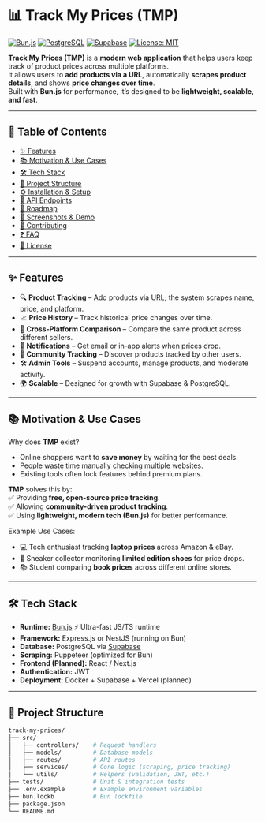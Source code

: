# 📊 Track My Prices (TMP)

[![Bun.js](https://img.shields.io/badge/runtime-bun.js-ffde57?logo=bun&logoColor=black)](https://bun.sh)
[![PostgreSQL](https://img.shields.io/badge/database-PostgreSQL-336791?logo=postgresql&logoColor=white)](https://www.postgresql.org/)
[![Supabase](https://img.shields.io/badge/backend-Supabase-3ECF8E?logo=supabase&logoColor=white)](https://supabase.com/)
[![License: MIT](https://img.shields.io/badge/license-MIT-blue.svg)](LICENSE)

**Track My Prices (TMP)** is a **modern web application** that helps users keep track of product prices across multiple platforms.  
It allows users to **add products via a URL**, automatically **scrapes product details**, and shows **price changes over time**.  
Built with **Bun.js** for performance, it’s designed to be **lightweight, scalable, and fast**.  

---

## 📖 Table of Contents
- [✨ Features](#-features)
- [📚 Motivation & Use Cases](#-motivation--use-cases)
- [🛠 Tech Stack](#-tech-stack)
- [📂 Project Structure](#-project-structure)
- [⚙️ Installation & Setup](#️-installation--setup)
- [📡 API Endpoints](#-api-endpoints)
- [🚧 Roadmap](#-roadmap)
- [📸 Screenshots & Demo](#-screenshots--demo)
- [🤝 Contributing](#-contributing)
- [❓ FAQ](#-faq)
- [📜 License](#-license)

---

## ✨ Features

- 🔍 **Product Tracking** – Add products via URL; the system scrapes name, price, and platform.  
- 📈 **Price History** – Track historical price changes over time.  
- 🏪 **Cross-Platform Comparison** – Compare the same product across different sellers.  
- 🔔 **Notifications** – Get email or in-app alerts when prices drop.  
- 👥 **Community Tracking** – Discover products tracked by other users.  
- 🛠 **Admin Tools** – Suspend accounts, manage products, and moderate activity.  
- 🌍 **Scalable** – Designed for growth with Supabase & PostgreSQL.  

---

## 📚 Motivation & Use Cases

Why does **TMP** exist?  
- Online shoppers want to **save money** by waiting for the best deals.  
- People waste time manually checking multiple websites.  
- Existing tools often lock features behind premium plans.  

**TMP** solves this by:  
✅ Providing **free, open-source price tracking**.  
✅ Allowing **community-driven product tracking**.  
✅ Using **lightweight, modern tech (Bun.js)** for better performance.  

Example Use Cases:  
- 💻 Tech enthusiast tracking **laptop prices** across Amazon & eBay.  
- 👟 Sneaker collector monitoring **limited edition shoes** for price drops.  
- 📚 Student comparing **book prices** across different online stores.  

---

## 🛠 Tech Stack

- **Runtime:** [Bun.js](https://bun.sh/) ⚡ Ultra-fast JS/TS runtime  
- **Framework:** Express.js or NestJS (running on Bun)  
- **Database:** PostgreSQL via [Supabase](https://supabase.com/)  
- **Scraping:** Puppeteer (optimized for Bun)  
- **Frontend (Planned):** React / Next.js  
- **Authentication:** JWT  
- **Deployment:** Docker + Supabase + Vercel (planned)  

---

## 📂 Project Structure

```bash
track-my-prices/
├── src/
│   ├── controllers/    # Request handlers
│   ├── models/         # Database models
│   ├── routes/         # API routes
│   ├── services/       # Core logic (scraping, price tracking)
│   └── utils/          # Helpers (validation, JWT, etc.)
├── tests/              # Unit & integration tests
├── .env.example        # Example environment variables
├── bun.lockb           # Bun lockfile
├── package.json
└── README.md
